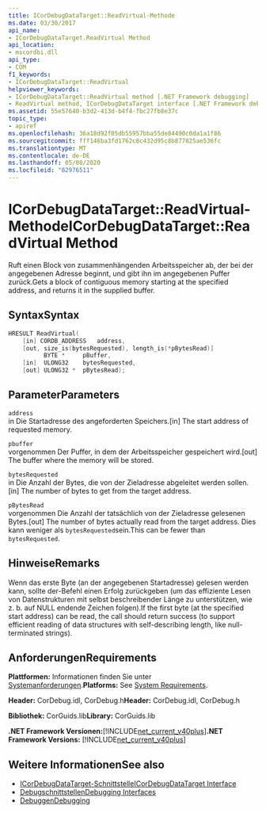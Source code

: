 ```yaml
---
title: ICorDebugDataTarget::ReadVirtual-Methode
ms.date: 03/30/2017
api_name:
- ICorDebugDataTarget.ReadVirtual Method
api_location:
- mscordbi.dll
api_type:
- COM
f1_keywords:
- ICorDebugDataTarget::ReadVirtual
helpviewer_keywords:
- ICorDebugDataTarget::ReadVirtual method [.NET Framework debugging]
- ReadVirtual method, ICorDebugDataTarget interface [.NET Framework debugging]
ms.assetid: 55e57640-b3d2-413d-b4f4-fbc27fb8e37c
topic_type:
- apiref
ms.openlocfilehash: 36a18d92f05db55957bba55de84490c0da1a1f86
ms.sourcegitcommit: fff146ba3fd1762c8c432d95c8b877825ae536fc
ms.translationtype: MT
ms.contentlocale: de-DE
ms.lasthandoff: 05/08/2020
ms.locfileid: "82976511"
---
```

# <a name="icordebugdatatargetreadvirtual-method"></a><span data-ttu-id="d806a-102">ICorDebugDataTarget::ReadVirtual-Methode</span><span class="sxs-lookup"><span data-stu-id="d806a-102">ICorDebugDataTarget::ReadVirtual Method</span></span>
<span data-ttu-id="d806a-103">Ruft einen Block von zusammenhängenden Arbeitsspeicher ab, der bei der angegebenen Adresse beginnt, und gibt ihn im angegebenen Puffer zurück.</span><span class="sxs-lookup"><span data-stu-id="d806a-103">Gets a block of contiguous memory starting at the specified address, and returns it in the supplied buffer.</span></span>  
  
## <a name="syntax"></a><span data-ttu-id="d806a-104">Syntax</span><span class="sxs-lookup"><span data-stu-id="d806a-104">Syntax</span></span>  
  
```cpp  
HRESULT ReadVirtual(  
    [in] CORDB_ADDRESS   address,  
    [out, size_is(bytesRequested), length_is(*pBytesRead)]  
          BYTE *     pBuffer,  
    [in]  ULONG32    bytesRequested,  
    [out] ULONG32 *  pBytesRead);  
```  
  
## <a name="parameters"></a><span data-ttu-id="d806a-105">Parameter</span><span class="sxs-lookup"><span data-stu-id="d806a-105">Parameters</span></span>  
 `address`  
 <span data-ttu-id="d806a-106">in Die Startadresse des angeforderten Speichers.</span><span class="sxs-lookup"><span data-stu-id="d806a-106">[in] The start address of requested memory.</span></span>  
  
 `pbuffer`  
 <span data-ttu-id="d806a-107">vorgenommen Der Puffer, in dem der Arbeitsspeicher gespeichert wird.</span><span class="sxs-lookup"><span data-stu-id="d806a-107">[out] The buffer where the memory will be stored.</span></span>  
  
 `bytesRequested`  
 <span data-ttu-id="d806a-108">in Die Anzahl der Bytes, die von der Zieladresse abgeleitet werden sollen.</span><span class="sxs-lookup"><span data-stu-id="d806a-108">[in] The number of bytes to get from the target address.</span></span>  
  
 `pBytesRead`  
 <span data-ttu-id="d806a-109">vorgenommen Die Anzahl der tatsächlich von der Zieladresse gelesenen Bytes.</span><span class="sxs-lookup"><span data-stu-id="d806a-109">[out] The number of bytes actually read from the target address.</span></span> <span data-ttu-id="d806a-110">Dies kann weniger als `bytesRequested`sein.</span><span class="sxs-lookup"><span data-stu-id="d806a-110">This can be fewer than `bytesRequested`.</span></span>  
  
## <a name="remarks"></a><span data-ttu-id="d806a-111">Hinweise</span><span class="sxs-lookup"><span data-stu-id="d806a-111">Remarks</span></span>  
 <span data-ttu-id="d806a-112">Wenn das erste Byte (an der angegebenen Startadresse) gelesen werden kann, sollte der-Befehl einen Erfolg zurückgeben (um das effiziente Lesen von Datenstrukturen mit selbst beschreibender Länge zu unterstützen, wie z. b. auf NULL endende Zeichen folgen).</span><span class="sxs-lookup"><span data-stu-id="d806a-112">If the first byte (at the specified start address) can be read, the call should return success (to support efficient reading of data structures with self-describing length, like null-terminated strings).</span></span>  
  
## <a name="requirements"></a><span data-ttu-id="d806a-113">Anforderungen</span><span class="sxs-lookup"><span data-stu-id="d806a-113">Requirements</span></span>  
 <span data-ttu-id="d806a-114">**Plattformen:** Informationen finden Sie unter [Systemanforderungen](../../get-started/system-requirements.md).</span><span class="sxs-lookup"><span data-stu-id="d806a-114">**Platforms:** See [System Requirements](../../get-started/system-requirements.md).</span></span>  
  
 <span data-ttu-id="d806a-115">**Header:** CorDebug.idl, CorDebug.h</span><span class="sxs-lookup"><span data-stu-id="d806a-115">**Header:** CorDebug.idl, CorDebug.h</span></span>  
  
 <span data-ttu-id="d806a-116">**Bibliothek:** CorGuids.lib</span><span class="sxs-lookup"><span data-stu-id="d806a-116">**Library:** CorGuids.lib</span></span>  
  
 <span data-ttu-id="d806a-117">**.NET Framework Versionen:**[!INCLUDE[net_current_v40plus](../../../../includes/net-current-v40plus-md.md)]</span><span class="sxs-lookup"><span data-stu-id="d806a-117">**.NET Framework Versions:** [!INCLUDE[net_current_v40plus](../../../../includes/net-current-v40plus-md.md)]</span></span>  
  
## <a name="see-also"></a><span data-ttu-id="d806a-118">Weitere Informationen</span><span class="sxs-lookup"><span data-stu-id="d806a-118">See also</span></span>

- [<span data-ttu-id="d806a-119">ICorDebugDataTarget-Schnittstelle</span><span class="sxs-lookup"><span data-stu-id="d806a-119">ICorDebugDataTarget Interface</span></span>](icordebugdatatarget-interface.md)
- [<span data-ttu-id="d806a-120">Debugschnittstellen</span><span class="sxs-lookup"><span data-stu-id="d806a-120">Debugging Interfaces</span></span>](debugging-interfaces.md)
- [<span data-ttu-id="d806a-121">Debuggen</span><span class="sxs-lookup"><span data-stu-id="d806a-121">Debugging</span></span>](index.md)
